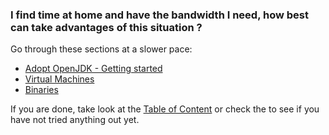 ### I find time at home and have the bandwidth I need, how best can take advantages of this situation ?

Go through these sections at a slower pace:

* [Adopt OpenJDK - Getting started](adopt-openjdk-getting-started/adopt_openjdk_-_getting_started.md)
* [Virtual Machines](virtual-machines/virtual_machines.md)
* [Binaries](binaries/binaries.md)

If you are done, take look at the [Table of Content](http://neomatrix369.gitbooks.io/adoptopenjdk-getting-started-kit/content/) or check the  to see if you have not tried anything out yet.
 

